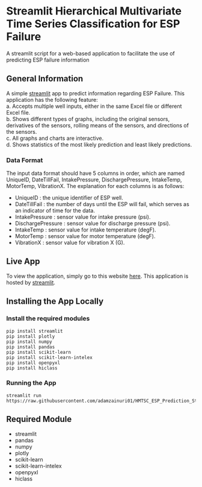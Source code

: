 # Streamlit Hierarchical Multivariate Time Series Classification for ESP Failure
A streamlit script for a web-based application to facilitate the use of predicting ESP failure information

## General Information
A simple [streamlit](https://streamlit.io) app to predict information regarding ESP Failure. This application has the following feature:  
a. Accepts multiple well inputs, either in the same Excel file or different Excel file.  
b. Shows different types of graphs, including the original sensors, derivatives of the sensors, rolling means of the sensors, and directions of the sensors.  
c. All graphs and charts are interactive.  
d. Shows statistics of the most likely prediction and least likely predictions.

### Data Format
The input data format should have 5 columns in order, which are named UniqueID, DateTillFail, IntakePressure, DischargePressure, IntakeTemp, MotorTemp, VibrationX. The explanation for each columns is as follows:
- UniqueID            : the unique identifier of ESP well.
- DateTillFail        : the number of days until the ESP will fail, which serves as an indicator of time for the data.
- IntakePressure      : sensor value for intake pressure (psi).
- DischargePressure   : sensor value for discharge pressure (psi).
- IntakeTemp          : sensor value for intake temperature (degF).
- MotorTemp           : sensor value for motor temperature (degF).
- VibrationX          : sensor value for vibration X (G).

## Live App
To view the application, simply go to this website [here](https://hmtsc-esp-failure-prediction.streamlit.app/). This application is hosted by [streamlit](https://streamlit.io).

## Installing the App Locally
### Install the required modules
```
pip install streamlit
pip install plotly
pip install numpy
pip install pandas
pip install scikit-learn
pip install scikit-learn-intelex
pip install openpyxl
pip install hiclass
```
### Running the App
```
streamlit run https://raw.githubusercontent.com/adamzainuri01/HMTSC_ESP_Prediction_Streamlit/HMTSC_Streamlit.py
```

## Required Module
- streamlit
- pandas
- numpy
- plotly
- scikit-learn
- scikit-learn-intelex
- openpyxl
- hiclass
